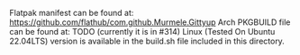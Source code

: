 Flatpak manifest can be found at: https://github.com/flathub/com.github.Murmele.Gittyup
Arch PKGBUILD file can be found at: TODO (currently it is in #314)
Linux (Tested On Ubuntu 22.04LTS) version is available in the build.sh file included in this directory.
